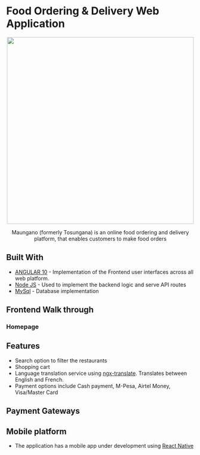 # Food Ordering & Delivery Web Application
<p align="center">
  <img src="../client/src/assets/img/logo.jpg" height="500em" />
<p align="center"> Maungano (formerly Tosungana) is an online food ordering and delivery platform, that enables customers to make food orders  </p>
</p>

## Built With

* [ANGULAR 10](https://angular.io/) - Implementation of the Frontend user interfaces across all web platform.
* [Node JS](https://nodejs.org/en/) - Used to implement the backend logic and serve API routes
* [MySql](https://dev.mysql.com/doc/) - Database implementation

## Frontend Walk through
### Homepage

## Features
* Search option to filter the restaurants
* Shopping cart
* Language translation service using [ngx-translate](https://github.com/ngx-translate/core). Translates between English and French.
* Payment options include Cash payment, M-Pesa, Airtel Money, Visa/Master Card 

## Payment Gateways


## Mobile platform
*  The application has a mobile app under development using [React Native](https://reactnative.dev/docs/getting-started)
